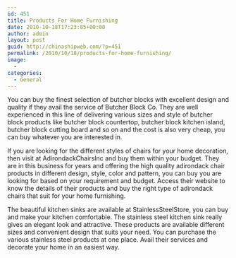 ```yaml
---
id: 451
title: Products For Home Furnishing
date: 2010-10-18T17:23:05+00:00
author: admin
layout: post
guid: http://chinashipweb.com/?p=451
permalink: /2010/10/18/products-for-home-furnishing/
image:
  - 
categories:
  - General
---
```

You can buy the finest selection of butcher blocks with excellent design and quality if they avail the service of Butcher Block Co. They are well experienced in this line of delivering various sizes and style of butcher block products like butcher block countertop, butcher block kitchen island, butcher block cutting board and so on and the cost is also very cheap, you can buy whatever you are interested in.

If you are looking for the different styles of chairs for your home decoration, then visit at AdirondackChairsInc and buy them within your budget. They are in this business for years and offering the high quality adirondack chair products in different design, style, color and pattern, you can buy you are looking for based on your requirement and budget. Access their website to know the details of their products and buy the right type of adirondack chairs that suit for your home furnishing.

The beautiful kitchen sinks are available at StainlessSteelStore, you can buy and make your kitchen comfortable. The stainless steel kitchen sink really gives an elegant look and attractive. These products are available different sizes and convenient design that suits your need. You can purchase the various stainless steel products at one place. Avail their services and decorate your home in an easiest way.